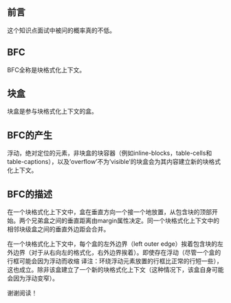 ## 前言

这个知识点面试中被问的概率真的不低。

## BFC

BFC全称是块格式化上下文。

## 块盒

块盒是参与块格式化上下文的盒。

## BFC的产生

浮动，绝对定位的元素，非块盒的块容器（例如inline-blocks，table-cells和table-captions），以及’overflow’不为’visible’的块盒会为其内容建立新的块格式化上下文。

## BFC的描述

在一个块格式化上下文中，盒在垂直方向一个接一个地放置，从包含块的顶部开始。两个兄弟盒之间的垂直距离由margin属性决定。同一个块格式化上下文中的相邻块级盒之间的垂直外边距会合并。

在一个块格式化上下文中，每个盒的左外边界（left outer edge）挨着包含块的左外边界（对于从右向左的格式化，右外边界挨着）。即使存在浮动（尽管一个盒的行框可能会因为浮动而收缩 译注：环绕浮动元素放置的行框比正常的行短一些），这也成立。除非该盒建立了一个新的块格式化上下文（这种情况下，该盒自身可能会因为浮动变窄）。

谢谢阅读！